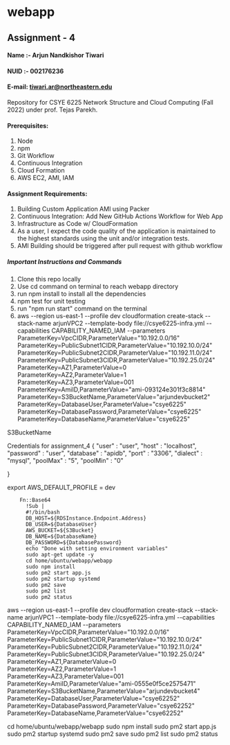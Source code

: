 # webapp

## Assignment - 4

#### Name :- Arjun Nandkishor Tiwari
#### NUID :- 002176236

#### E-mail: tiwari.ar@northeastern.edu 

Repository for CSYE 6225 Network Structure and Cloud Computing (Fall 2022) under prof. Tejas Parekh.



 
#### Prerequisites:
1. Node
2. npm
3. Git Workflow
4. Continuous Integration
5. Cloud Formation
6. AWS EC2, AMI, IAM
#### Assignment Requirements:


1. Building Custom Application AMI using Packer
2. Continuous Integration: Add New GitHub Actions Workflow for Web App
3. Infrastructure as Code w/ CloudFormation
4. As a user, I expect the code quality of the application is maintained to the highest standards using the unit and/or integration tests.
5. AMI Building should be triggered after pull request with github workflow
   

##### Important Instructions and Commands


1. Clone this repo locally 
2. Use cd command on terminal to reach webapp directory
3. run npm install to install all the dependencies
4. npm test for unit testing
5. run "npm run start" command on the terminal
6. aws --region us-east-1 --profile dev cloudformation create-stack --stack-name arjunVPC2 --template-body file://csye6225-infra.yml --capabilities CAPABILITY_NAMED_IAM --parameters ParameterKey=VpcCIDR,ParameterValue="10.192.0.0/16" ParameterKey=PublicSubnet1CIDR,ParameterValue="10.192.10.0/24" ParameterKey=PublicSubnet2CIDR,ParameterValue="10.192.11.0/24" ParameterKey=PublicSubnet3CIDR,ParameterValue="10.192.25.0/24" ParameterKey=AZ1,ParameterValue=0 ParameterKey=AZ2,ParameterValue=1 ParameterKey=AZ3,ParameterValue=001 ParameterKey=AmiID,ParameterValue="ami-093124e301f3c8814" ParameterKey=S3BucketName,ParameterValue="arjundevbucket2" ParameterKey=DatabaseUser,ParameterValue="csye6225" ParameterKey=DatabasePassword,ParameterValue="csye6225" ParameterKey=DatabaseName,ParameterValue="csye6225"

S3BucketName

Credentials for assignment_4
{
    "user" : "user",
    "host" : "localhost",
    "password" : "user",
    "database" : "apidb",
    "port" : "3306",
    "dialect" : "mysql",
    "poolMax" : "5",
    "poolMin" : "0"

}

export AWS_DEFAULT_PROFILE = dev


        Fn::Base64
          !Sub |
          #!/bin/bash
          DB_HOST=${RDSInstance.Endpoint.Address}
          DB_USER=${DatabaseUser}
          AWS_BUCKET=${S3Bucket}
          DB_NAME=${DatabaseName}
          DB_PASSWORD=${DatabasePassword}
          echo "Done with setting environment variables"
          sudo apt-get update -y
          cd home/ubuntu/webapp/webapp
          sudo npm install
          sudo pm2 start app.js
          sudo pm2 startup systemd
          sudo pm2 save
          sudo pm2 list
          sudo pm2 status



aws --region us-east-1 --profile dev cloudformation create-stack --stack-name arjunVPC1 --template-body file://csye6225-infra.yml --capabilities CAPABILITY_NAMED_IAM --parameters ParameterKey=VpcCIDR,ParameterValue="10.192.0.0/16" ParameterKey=PublicSubnet1CIDR,ParameterValue="10.192.10.0/24" ParameterKey=PublicSubnet2CIDR,ParameterValue="10.192.11.0/24" ParameterKey=PublicSubnet3CIDR,ParameterValue="10.192.25.0/24" ParameterKey=AZ1,ParameterValue=0 ParameterKey=AZ2,ParameterValue=1 ParameterKey=AZ3,ParameterValue=001 ParameterKey=AmiID,ParameterValue="ami-0555e0f5ce2575471" ParameterKey=S3BucketName,ParameterValue="arjundevbucket4" ParameterKey=DatabaseUser,ParameterValue="csye62252" ParameterKey=DatabasePassword,ParameterValue="csye62252" ParameterKey=DatabaseName,ParameterValue="csye62252"


cd home/ubuntu/webapp/webapp
          sudo npm install
          sudo pm2 start app.js
          sudo pm2 startup systemd
          sudo pm2 save
          sudo pm2 list
          sudo pm2 status